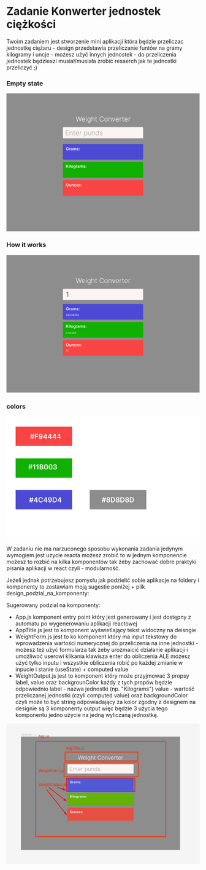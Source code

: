 # Zadanie Konwerter jednostek ciężkości

Twoim zadaniem jest stworzenie mini aplikacji która będzie przeliczac jednostkę ciężaru - design przedstawia
przeliczanie funtów na gramy kilogramy i uncje - możesz użyć innych jednostek - do przeliczenia jednostek będzieszi musiał/musiała zrobić resaerch jak te jednostki przeliczyć ;)

### Empty state

![Podzial na komponenty](./design_empty_state.png)

### How it works

![Podzial na komponenty](./design_how_it_works.png)

### colors

![Podzial na komponenty](./colors.png)

W zadaniu nie ma narzuconego sposobu wykonania zadania jedynym wymogiem jest uzycie reacta
możesz zrobić to w jednym komponencie możesz to rozbić na kilka komponentów tak żeby zachować dobre praktyki pisania aplikacji w react czyli - modularność.

Jeżeli jednak potrzebujesz pomysłu jak podzielić sobie aplikacje na foldery i komponenty to zostawiam moją sugestie poniżej + plik design_podzial_na_komponenty:

Sugerowany podzial na komponenty:

- App.js komponent entry point który jest generowany i jest dostępny z automatu po wygenerowaniu aplikacji reactowej
- AppTitle.js jest to komponent wyświetlający tekst widoczny na deisngie
- WeightForm.js jest to ko komponent który ma input tekstowy do wprowadzenia wartości numerycznej do przeliczenia na inne jednostki - możesz też użyć formularza tak żeby urozmaicić działanie aplikacji i umożliwoć userowi klikania klawisza enter do obliczenia ALE możesz użyć tylko inputu i wszystkie obliczenia robić po każdej zmianie w inpucie i stanie (useState) + computed value
- WeightOutput.js jest to komponent który może przyjmować 3 propsy label, value oraz backgrounColor
  każdy z tych propów będzie odpowiednio label - nazwa jednostki (np. "Kilograms") value - wartość przeliczanej jednostki
  (czyli computed value) oraz backgroundColor czyli może to być string odpowiadający za kolor zgodny z designem
  na designie są 3 komponenty output więc będzie 3 użycia tego komponentu jedno użycie na jedną wyliczaną jednostkę.

![Podzial na komponenty](./design_podzial_na_komponenty.png)
